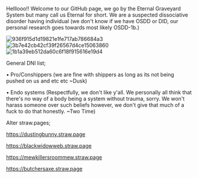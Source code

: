 Helllooo!! Welcome to our GitHub page, we go by the Eternal Graveyard System but many call us Eternal for short.
We are a suspected dissociative disorder having individual (we don't know if we have OSDD or DID, our personal research goes towards most likely OSDD-1b.)


![936f915d1d19821e1fe717ab786684a3](https://github.com/user-attachments/assets/cdc8a976-9eb2-44db-aa98-2cd6f935131b)
![3b7e42cb42cf39f26567d4ce15063860](https://github.com/user-attachments/assets/94f38ba0-b3ad-4bae-acd7-774e51ff39c3)
![1b1a39eb512da60c6f18f915616e19d4](https://github.com/user-attachments/assets/a7f08628-6741-4bd0-9cac-d9e657558d95)


General DNI list;

• Pro/Conshippers (we are fine with shippers as long as its not being pushed on us and etc etc ~Dusk)

• Endo systems (Respectfully, we don't like y'all. We personally all think that there's no way of a body being a system without trauma, sorry. We won't harass someone over such beliefs however, we don't give that much of a fuck to do that honestly. ~Two Time)


Alter straw.pages;

https://dustingbunny.straw.page

https://blackwidowweb.straw.page

https://mewkillersroommew.straw.page

https://butchersaxe.straw.page

